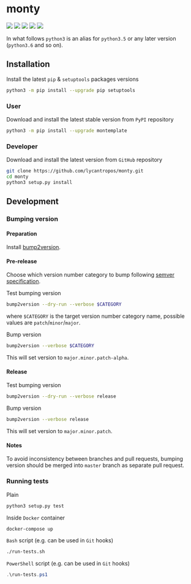 monty
=====

[![](https://travis-ci.org/lycantropos/monty.svg?branch=master)](https://travis-ci.org/lycantropos/monty "Travis CI")
[![](https://ci.appveyor.com/api/projects/status/github/lycantropos/monty?branch=master&svg=true)](https://ci.appveyor.com/project/lycantropos/monty "AppVeyor")
[![](https://codecov.io/gh/lycantropos/monty/branch/master/graph/badge.svg)](https://codecov.io/gh/lycantropos/monty "Codecov")
[![](https://img.shields.io/github/license/lycantropos/monty.svg)](https://github.com/lycantropos/monty/blob/master/LICENSE "License")
[![](https://badge.fury.io/py/montemplate.svg)](https://badge.fury.io/py/montemplate "PyPI")

In what follows `python3` is an alias for `python3.5` or any later
version (`python3.6` and so on).

Installation
------------

Install the latest `pip` & `setuptools` packages versions

```bash
python3 -m pip install --upgrade pip setuptools
```

### User

Download and install the latest stable version from `PyPI` repository

```bash
python3 -m pip install --upgrade montemplate
```

### Developer

Download and install the latest version from `GitHub` repository

```bash
git clone https://github.com/lycantropos/monty.git
cd monty
python3 setup.py install
```

Development
-----------

### Bumping version

#### Preparation

Install
[bump2version](https://github.com/c4urself/bump2version#installation).

#### Pre-release

Choose which version number category to bump following [semver
specification](http://semver.org/).

Test bumping version

```bash
bump2version --dry-run --verbose $CATEGORY
```

where `$CATEGORY` is the target version number category name, possible
values are `patch`/`minor`/`major`.

Bump version

```bash
bump2version --verbose $CATEGORY
```

This will set version to `major.minor.patch-alpha`. 

#### Release

Test bumping version

```bash
bump2version --dry-run --verbose release
```

Bump version

```bash
bump2version --verbose release
```

This will set version to `major.minor.patch`.

#### Notes

To avoid inconsistency between branches and pull requests,
bumping version should be merged into `master` branch as separate pull
request.

### Running tests

Plain

```bash
python3 setup.py test
```

Inside `Docker` container

```bash
docker-compose up
```

`Bash` script (e.g. can be used in `Git` hooks)

```bash
./run-tests.sh
```

`PowerShell` script (e.g. can be used in `Git` hooks)

```powershell
.\run-tests.ps1
```
